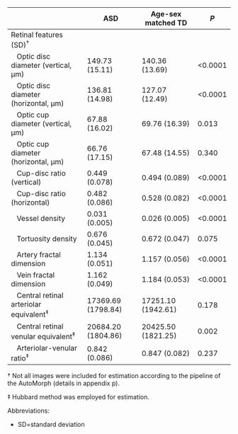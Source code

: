 |                                                                                                                                                                                                                                                                                                                                                                                                                                                                            | ASD                | Age-sex matched TD | _P_     |
| -------------------------------------------------------------------------------------------------------------------------------------------------------------------------------------------------------------------------------------------------------------------------------------------------------------------------------------------------------------------------------------------------------------------------------------------------------------------------- | ------------------ | ------------------ | ------- |
| Retinal features (SD)<sup>†</sup>                                                                                                                                                                                                                                                                                                                                                                                                                                          |                    |                    |         |
|    Optic disc diameter (vertical, μm)                                                                                                                                                                                                                                                                                                                                                                                                                                      | 149.73 (15.11)     | 140.36 (13.69)     | <0.0001 |
|    Optic disc diameter (horizontal, μm)                                                                                                                                                                                                                                                                                                                                                                                                                                    | 136.81 (14.98)     | 127.07 (12.49)     | <0.0001 |
|    Optic cup diameter (vertical, μm)                                                                                                                                                                                                                                                                                                                                                                                                                                       | 67.88 (16.02)      | 69.76 (16.39)      | 0.013   |
|    Optic cup diameter (horizontal, μm)                                                                                                                                                                                                                                                                                                                                                                                                                                     | 66.76 (17.15)      | 67.48 (14.55)      | 0.340   |
|    Cup-disc ratio (vertical)                                                                                                                                                                                                                                                                                                                                                                                                                                               | 0.449 (0.078)      | 0.494 (0.089)      | <0.0001 |
|    Cup-disc ratio (horizontal)                                                                                                                                                                                                                                                                                                                                                                                                                                             | 0.482 (0.086)      | 0.528 (0.082)      | <0.0001 |
|    Vessel density                                                                                                                                                                                                                                                                                                                                                                                                                                                          | 0.031 (0.005)      | 0.026 (0.005)      | <0.0001 |
|    Tortuosity density                                                                                                                                                                                                                                                                                                                                                                                                                                                      | 0.676 (0.045)      | 0.672 (0.047)      | 0.075   |
|    Artery fractal dimension                                                                                                                                                                                                                                                                                                                                                                                                                                                | 1.134 (0.051)      | 1.157 (0.056)      | <0.0001 |
|    Vein fractal dimension                                                                                                                                                                                                                                                                                                                                                                                                                                                  | 1.162 (0.049)      | 1.184 (0.053)      | <0.0001 |
|    Central retinal arteriolar equivalent<sup>‡</sup>                                                                                                                                                                                                                                                                                                                                                                                                                       | 17369.69 (1798.84) | 17251.10 (1942.61) | 0.178   |
|    Central retinal venular equivalent<sup>‡</sup>                                                                                                                                                                                                                                                                                                                                                                                                                          | 20684.20 (1804.86) | 20425.50 (1821.25) | 0.002   |
|    Arteriolar-venular ratio<sup>‡</sup>                                                                                                                                                                                                                                                                                                                                                                                                                                    | 0.842 (0.086)      | 0.847 (0.082)      | 0.237   |

† Not all images were included for estimation according to the pipeline of the AutoMorph (details in appendix p).

‡ Hubbard method was employed for estimation.                                                                                                                                                                                                                                                         


Abbreviations: 
- SD=standard deviation
